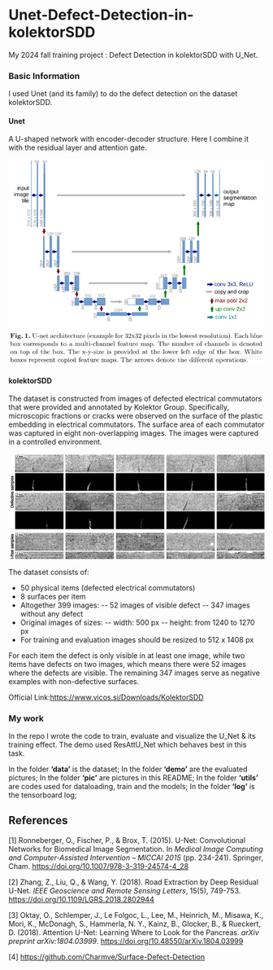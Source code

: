 # Unet-Defect-Detection-in-kolektorSDD

My 2024 fall training project : Defect Detection in kolektorSDD with U_Net.

### Basic Information

I used Unet (and its family) to do the defect detection on the dataset kolektorSDD.

#### Unet

A U-shaped network with encoder-decoder structure. Here I combine it with the residual layer and attention gate.

![unet](pic/unet.png)

#### kolektorSDD

The dataset is constructed from images of defected electrical commutators that were provided and annotated by Kolektor Group. Specifically, microscopic fractions or cracks were observed on the surface of the plastic embedding in electrical commutators. The surface area of each commutator was captured in eight non-overlapping images. The images were captured in a controlled environment.

![metal_surface](pic/metal_surface.png)

The dataset consists of:

- 50 physical items (defected electrical commutators)
- 8 surfaces per item
- Altogether 399 images:
	-- 52 images of visible defect
	-- 347 images without any defect
- Original images of sizes:
	-- width: 500 px
	-- height: from 1240 to 1270 px
- For training and evaluation images should be resized to 512 x 1408 px

For each item the defect is only visible in at least one image, while two items have defects on two images, which means there were 52 images where the defects are visible. The remaining 347 images serve as negative examples with non-defective surfaces.

Official Link:https://www.vicos.si/Downloads/KolektorSDD

### My work

In the repo I wrote the code to train, evaluate and visualize the U_Net & its training effect. The demo used ResAttU_Net which behaves best in this task.

In the folder **‘data’** is the dataset;
In the folder **‘demo’** are the evaluated pictures;
In the folder **‘pic’** are pictures in this README;
In the folder **‘utils’** are codes used for dataloading, train and the models;
In the folder **‘log’** is the tensorboard log;

## References

[1] Ronneberger, O., Fischer, P., & Brox, T. (2015). U-Net: Convolutional Networks for Biomedical Image Segmentation. In *Medical Image Computing and Computer-Assisted Intervention – MICCAI 2015* (pp. 234-241). Springer, Cham. https://doi.org/10.1007/978-3-319-24574-4_28

[2] Zhang, Z., Liu, Q., & Wang, Y. (2018). Road Extraction by Deep Residual U-Net. *IEEE Geoscience and Remote Sensing Letters*, 15(5), 749-753. https://doi.org/10.1109/LGRS.2018.2802944

[3] Oktay, O., Schlemper, J., Le Folgoc, L., Lee, M., Heinrich, M., Misawa, K., Mori, K., McDonagh, S., Hammerla, N. Y., Kainz, B., Glocker, B., & Rueckert, D. (2018). Attention U-Net: Learning Where to Look for the Pancreas. *arXiv preprint arXiv:1804.03999*. https://doi.org/10.48550/arXiv.1804.03999

[4] https://github.com/Charmve/Surface-Defect-Detection


